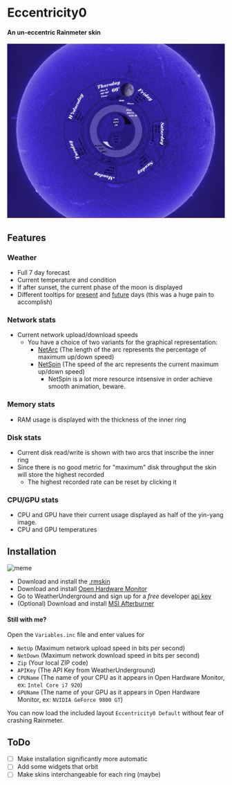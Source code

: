 # Eccentricity0
#### An un-eccentric Rainmeter skin
![because its a circle](demo/typical.gif)

## Features

### Weather
- Full 7 day forecast
- Current temperature and condition
- If after sunset, the current phase of the moon is displayed
- Different tooltips for [present](demo/tooltippresent.jpg) and [future](demo/tooltipfuture.jpg) days (this was a huge pain to accomplish)

### Network stats
- Current network upload/download speeds
  - You have a choice of two variants for the graphical representation: 
    - [NetArc](demo/arcdemo.gif) (The length of the arc represents the percentage of maximum up/down speed)
    - [NetSpin](demo/netspindemo.gif) (The speed of the arc represents the current maximum up/down speed)
      - NetSpin is a lot more resource intsensive in order achieve smooth animation, beware.

### Memory stats
- RAM usage is displayed with the thickness of the inner ring

### Disk stats
- Current disk read/write is shown with two arcs that inscribe the inner ring
- Since there is no good metric for "maximum" disk throughput the skin will store the highest recorded
  - The highest recorded rate can be reset by clicking it

### CPU/GPU stats
- CPU and GPU have their current usage displayed as half of the yin-yang image.
- CPU and GPU temperatures

## Installation
![meme](http://i.imgur.com/9f34Oxf.jpg)
- Download and install the [.rmskin](https://github.com/spanktastic2120/Eccentricity0/releases/latest)
- Download and install [Open Hardware Monitor](http://openhardwaremonitor.org/downloads/)
- Go to WeatherUnderground and sign up for a *free* developer [api key](https://www.wunderground.com/weather/api/d/pricing.html)
- (Optional) Download and install [MSI Afterburner](https://www.msi.com/page/afterburner)

#### Still with me?
Open the `Variables.inc` file and enter values for
 - `NetUp`    (Maximum network upload speed in bits per second)
 - `NetDown`  (Maximum network download speed in bits per second)
 - `Zip`      (Your local ZIP code)
 - `APIKey`   (The API Key from WeatherUnderground)
 - `CPUName`  (The name of your CPU as it appears in Open Hardware Monitor, ex: `Intel Core i7 920`)
 - `GPUName`  (The name of your GPU as it appears in Open Hardware Monitor, ex: `NVIDIA GeForce 9800 GT`)
 
 You can now load the included layout `Eccentricity0 Default` without fear of crashing Rainmeter. 

## ToDo
- [ ] Make installation significantly more automatic
- [ ] Add some widgets that orbit
- [ ] Make skins interchangeable for each ring (maybe)
